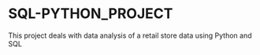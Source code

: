 # SQL-PYTHON_PROJECT
This project deals with data analysis of a retail store data using Python and SQL
